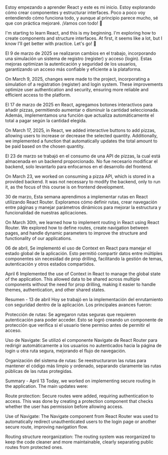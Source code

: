 Estoy empezando a aprender React y este es mi inicio. Estoy explorando cómo crear componentes y estructurar interfaces. Poco a poco voy entendiendo cómo funciona todo, y aunque al principio parece mucho, sé que con práctica mejoraré. ¡Vamos con todo! 🚀

I'm starting to learn React, and this is my beginning. I'm exploring how to create components and structure interfaces. At first, it seems like a lot, but I know I'll get better with practice. Let's go! 🚀

El 9 de marzo de 2025 se realizaron cambios en el trabajo, incorporando una simulación un sistema de registro (register) y acceso (login). Estas mejoras optimizan la autenticación y seguridad de los usuarios, garantizando un acceso más confiable y eficiente a la plataforma.

On March 9, 2025, changes were made to the project, incorporating a simulation of a registration (register) and login system. These improvements optimize user authentication and security, ensuring more reliable and efficient access to the platform.

El 17 de marzo de 2025 en React, agregamos botones interactivos para añadir pizzas, permitiendo aumentar o disminuir la cantidad seleccionada. Además, implementamos una función que actualiza automáticamente el total a pagar según la cantidad elegida.

On March 17, 2025, in React, we added interactive buttons to add pizzas, allowing users to increase or decrease the selected quantity. Additionally, we implemented a function that automatically updates the total amount to be paid based on the chosen quantity.

El 23 de marzo se trabajó en el consumo de una API de pizzas, la cual está almacenada en un backend proporcionado. No fue necesario modificar el backend, solo levantarlo para enfocarnos en el desarrollo del frontend.

On March 23, we worked on consuming a pizza API, which is stored in a provided backend. It was not necessary to modify the backend, only to run it, as the focus of this course is on frontend development.

30 de marzo, Esta semana aprendimos a implementar rutas en React utilizando React Router. Exploramos cómo definir rutas, crear navegación entre páginas y manejar parámetros dinámicos para mejorar la estructura y funcionalidad de nuestras aplicaciones.

On March 30th, we learned how to implement routing in React using React Router. We explored how to define routes, create navigation between pages, and handle dynamic parameters to improve the structure and functionality of our applications.

06 de abril, Se implementó el uso de Context en React para manejar el estado global de la aplicación. Esto permitió compartir datos entre múltiples componentes sin necesidad de prop drilling, facilitando la gestión de temas, autenticación y otros estados compartidos.

April 6 Implemented the use of Context in React to manage the global state of the application. This allowed data to be shared across multiple components without the need for prop drilling, making it easier to handle themes, authentication, and other shared states.

Resumen - 13 de abril
Hoy se trabajó en la implementación del enrutamiento con seguridad dentro de la aplicación. Los principales avances fueron:

Protección de rutas:
Se agregaron rutas seguras que requieren autenticación para poder acceder. Esto se logró creando un componente de protección que verifica si el usuario tiene permiso antes de permitir el acceso.

Uso de Navigate:
Se utilizó el componente Navigate de React Router para redirigir automáticamente a los usuarios no autenticados hacia la página de login u otra ruta segura, mejorando el flujo de navegación.

Organización del sistema de rutas:
Se reestructuraron las rutas para mantener el código más limpio y ordenado, separando claramente las rutas públicas de las rutas protegidas.

Summary - April 13
Today, we worked on implementing secure routing in the application. The main updates were:

Route protection:
Secure routes were added, requiring authentication to access. This was done by creating a protection component that checks whether the user has permission before allowing access.

Use of Navigate:
The Navigate component from React Router was used to automatically redirect unauthenticated users to the login page or another secure route, improving navigation flow.

Routing structure reorganization:
The routing system was reorganized to keep the code cleaner and more maintainable, clearly separating public routes from protected ones.